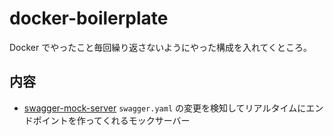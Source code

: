 # docker-boilerplate

Docker でやったこと毎回繰り返さないようにやった構成を入れてくところ。

## 内容

* [swagger-mock-server](./swagger-mock-server) `swagger.yaml` の変更を検知してリアルタイムにエンドポイントを作ってくれるモックサーバー
